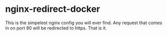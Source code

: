 nginx-redirect-docker
=====================

This is the simpelest nginx config you will ever find. Any request that comes
in on port 80 will be redirected to https. That is it.
